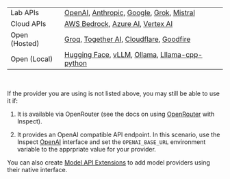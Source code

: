 
|  |  |
|------------------------------------|------------------------------------|
| Lab APIs | [OpenAI](providers.qmd#openai), [Anthropic](providers.qmd#anthropic), [Google](providers.qmd#google), [Grok](providers.qmd#grok), [Mistral](providers.qmd#mistral) |
| Cloud APIs | [AWS Bedrock](providers.qmd#aws-bedrock), [Azure AI](providers.qmd#azure-ai), [Vertex AI](providers.qmd#vertex-ai) |
| Open (Hosted) | [Groq](providers.qmd#groq), [Together AI](providers.qmd#together-ai), [Cloudflare](providers.qmd#cloudflare), [Goodfire](providers.qmd#goodfire) |
| Open (Local) | [Hugging Face](providers.qmd#hugging-face), [vLLM](providers.qmd#vllm), [Ollama](providers.qmd#ollama), [Lllama-cpp-python](providers.qmd#llama-cpp-python) |

<br/>

If the provider you are using is not listed above, you may still be able to use it if:

1. It is available via OpenRouter (see the docs on using [OpenRouter](providers.qmd#openrouter) with Inspect).

2. It provides an OpenAI compatible API endpoint. In this scenario, use the Inspect [OpenAI](providers.qmd#openai) interface and set the `OPENAI_BASE_URL` environment variable to the apprpriate value for your provider.

You can also create [Model API Extensions](extensions.qmd#model-apis) to add model providers using their native interface.
